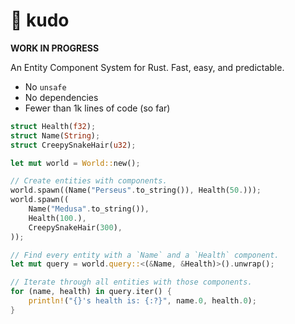 # :clap: kudo

**WORK IN PROGRESS**

An Entity Component System for Rust. Fast, easy, and predictable.

* No `unsafe`
* No dependencies
* Fewer than 1k lines of code (so far)

```rust
struct Health(f32);
struct Name(String);
struct CreepySnakeHair(u32);

let mut world = World::new();

// Create entities with components.
world.spawn((Name("Perseus".to_string()), Health(50.)));
world.spawn((
    Name("Medusa".to_string()),
    Health(100.),
    CreepySnakeHair(300),
));

// Find every entity with a `Name` and a `Health` component.
let mut query = world.query::<(&Name, &Health)>().unwrap();

// Iterate through all entities with those components.
for (name, health) in query.iter() {
    println!("{}'s health is: {:?}", name.0, health.0);
}
```
